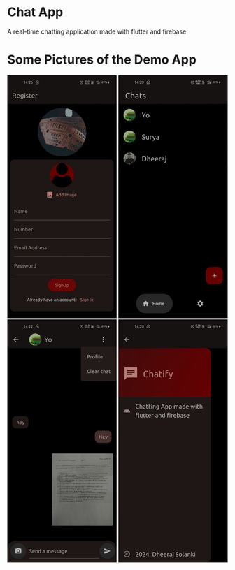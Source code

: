# Chat App
A real-time chatting application made with flutter and firebase

# Some Pictures of the Demo App

<div align="center">
  <img src="https://github.com/Dheeraj-2003/ChatApp/blob/main/Demo%20pictures/photo_2024-02-20_14-27-14.jpg" alt="Sign up Screen" width="250" />
  <img src="https://github.com/Dheeraj-2003/ChatApp/blob/main/Demo%20pictures/photo_2024-02-20_14-24-10.jpg" alt="Chat list Screen" width="250" />
  <img src="https://github.com/Dheeraj-2003/ChatApp/blob/main/Demo%20pictures/photo_2024-02-20_14-24-17.jpg" alt="Chat Messages screen" width="250" />
  <img src="https://github.com/Dheeraj-2003/ChatApp/blob/main/Demo%20pictures/photo_2024-02-20_14-24-24.jpg" alt="About" width="250" />
</div>
